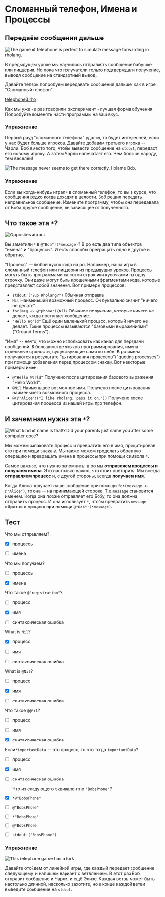 # Сломанный телефон, Имена и Процессы

## Передаём сообщения дальше


![The game of telephone is perfect to simulate message forwarding in rholang.](telephone.png)



В предыдущем уроке мы научились отправлять сообщение бабушке или пиццерии. Но пока что получатели только подтверждали получение, выводя сообщение на стандартный вывод.

Давайте теперь попробуем передавать сообщения дальше, как в игре "Сломанный телефон".

[telephone3.rho](telephone3.rho)

Как мы уже не раз говорили, эксперимент - лучшая форма обучения. Попробуйте поменять части программы на ваш вкус.

### Упражнение

Первый рауд "сломанного телефона" удался, то будет интересней, если у нас будет больше игроков. Давайте добавим третьего игрока -- Чарли. Боб вместо того, чтобы вывести сообщение на `stdout`, передаст его новому игроку. А затем Чарли напечатает его. Чем больше народу, тем веселей!



![The message never seems to get there correctly. I blame Bob.](telephoneChangedMessage.png)



### Упражнение
Если вы когда-нибудь играли в сломанный телефон, то вы в курсе, что сообщения редко когда доходят в целости. Боб решил передать неправильное сообщение. Измените программу, чтобы она передавала от Боба другое сообщение, не зависящее от полученного.


## Что такое эта `*`?

![Opposites attract](inverse.png)

Вы заметили `*` в `@"Bob"!(*message)`? В ро есть два типа объектов "имена" и "процессы". И есть способы превращать одно в другое и обратно.

<!-- TODO: Maybe an illustration of arrows labeled * and @ would be better here? -->

"Процесс" -- любой кусок кода на ро. Например, наша игра в сломанный телефон или пиццерия из предыдущих уроков. Процессы могуть быть программами на сотни строк или кусочками на одну строчку. Они даже могут быть крошечными фрагментами кода, которые представляют собой значения. Вот примеры процессов:

 - `stdout!("Sup Rholang?")` Обычная отправка
 - `Nil` Наименьший возможный процесс. Он буквально значит "ничего не делать".
 - `for(msg <- @"phone"){Nil}` Обычное получение, которые ничего не делает, когда поступает сообщение.
 - `"Hello World"` Ещё один маленький процесс, который ничего не делает. Такие процессы называются "базовыми выражениями" ("Ground Terms").


"Имя" -- нечто, что можно использовать как канал для передачи сообщений. В большинстве языков программирования, имена -- отдельные сущности, существующие сами по себе. В ро имена получаются в результате "цитирования процессов"("quoting processes") при помощи добавления перед процессом знака`@`. Вот некоторые примеры имен:

 - `@"Hello World"` Получено после цитирования базового выражения "Hello World".
 - `@Nil` Наименьшее возможное имя. Получено после цитирования наименьшего возможного процесса.
 - `@(@"Alice"!("I like rholang, pass it on."))` Получено после цитирования процесса из нашей игры про телефон.



## И зачем нам нужна эта `*`?


![What kind of name is that!? Did your parents just name you after some computer code?](myNameIs.png)

Мы можем запаковать процесс и превратить его в имя, процитировав его при помощи знака `@`. Мы также можем проделать обратную операцию и превращать имена в процессы при помощи символа `*`.

Самое важное, что нужно запомнить: в ро мы <strong>отправляем процессы и получаем имена</strong>. Это настолько важно, что стоит повторить. Мы всегда <strong>отправляем процесс</strong> и, с другой стороны, всегда <strong>получаем имя</strong>.

Когда Алиса получает наше сообщение при помощи `for(message <- @"Alice")`, то она -- на принимающей стороне. Т.е.`message` становится именем. Когда она позже отправляет его Бобу, то она должна отправить процесс. И она использует `*`, чтобы превратить `message` обратно в процесс при помощи `@"Bob"!(*message)`.



## Тест

Что мы отправляем?
- [x] процессы
- [ ] имена



Что мы получаем?
- [ ] процессы
- [x] имена


Что такое `@"registration"`?
- [ ] процесс
- [x] имя
- [ ] синтаксическая ошибка




What is `Nil`?
- [x] процесс
- [ ] имя
- [ ] синтаксическая ошибка



What is `@Nil`?
- [ ] процесс
- [x] имя
- [ ] синтаксическая ошибка




Что такое `@@Nil`?
- [ ] процесс
- [ ] имя
- [x] синтаксическая ошибка


Если`*importantData` -- это процесс, то что тогда `importantData`?
- [ ] процесс
- [x] имя
- [ ] синтаксическая ошибка



  Что из следующего эквивалентно `"BobsPhone"`?
- [x] `*@"BobsPhone"`
- [ ] `@"BobsPhone"`
- [ ] `*"BobsPhone"`
- [ ] `@*BobsPhone`
- [ ] `stdout!("BobsPhone")`



### Упражнение

![This telephone game has a fork](telephoneFork.png)

Давайте отойдем от линейной игры, где каждый передает сообщение следующему, и напишем вариант с ветвлением. В этот раз Боб отправит сообщение и Чарли, и ещё Элизе.
Каждая ветвь может быть настолько длинной, насколько захотите, но в конце каждой ветви выведите сообщение на `stdout`.
